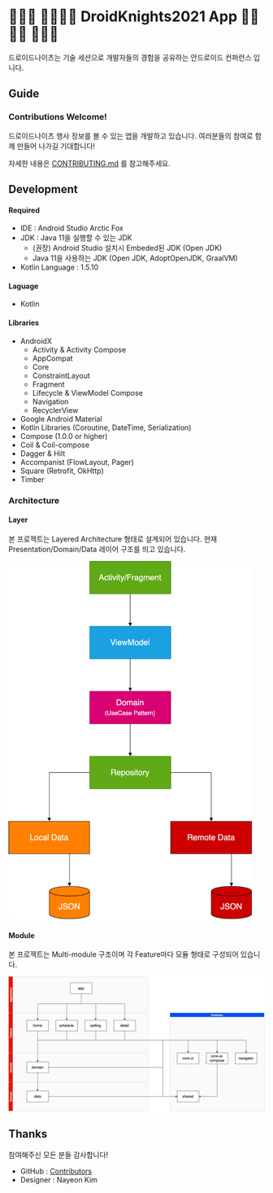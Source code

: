 # 🚧🚧🚧 👩‍💻👨‍💻 DroidKnights2021 App 👨‍💻👩‍💻 🚧🚧🚧

드로이드나이츠는 기술 세션으로 개발자들의 경험을 공유하는 안드로이드 컨퍼런스 입니다. 

## Guide

### Contributions Welcome!

드로이드나이츠 행사 정보를 볼 수 있는 앱을 개발하고 있습니다. 여러분들의 참여로 함께 만들어 나가길 기대합니다!

자세한 내용은 [CONTRIBUTING.md](CONTRIBUTING.md) 를 참고해주세요.

## Development

#### Required

- IDE : Android Studio Arctic Fox
- JDK : Java 11을 실행할 수 있는 JDK
  - (권장) Android Studio 설치시 Embeded된 JDK (Open JDK)
  - Java 11을 사용하는 JDK (Open JDK, AdoptOpenJDK, GraalVM)
- Kotlin Language : 1.5.10

#### Laguage

- Kotlin

#### Libraries

- AndroidX
  - Activity & Activity Compose
  - AppCompat
  - Core
  - ConstraintLayout
  - Fragment
  - Lifecycle & ViewModel Compose
  - Navigation
  - RecyclerView
- Google Android Material
- Kotlin Libraries (Coroutine, DateTime, Serialization)
- Compose (1.0.0 or higher)
- Coil & Coil-compose
- Dagger & Hilt
- Accompanist (FlowLayout, Pager)
- Square (Retrofit, OkHttp)
- Timber

### Architecture

#### Layer

본 프로젝트는 Layered Architecture 형태로 설계되어 있습니다. 현재 Presentation/Domain/Data 레이어 구조를 띄고 있습니다.

<img src="arts/architecture-layer.png" width="480" />

#### Module

본 프로젝트는 Multi-module 구조이며 각 Feature마다 모듈 형태로 구성되어 있습니다.

<img src="arts/architecture-module.png" />

## Thanks

참여해주신 모든 분들 감사합니다!

- GitHub : [Contributors](https://github.com/droidknights/DroidKnights2021_App/graphs/contributors)
- Designer : Nayeon Kim
